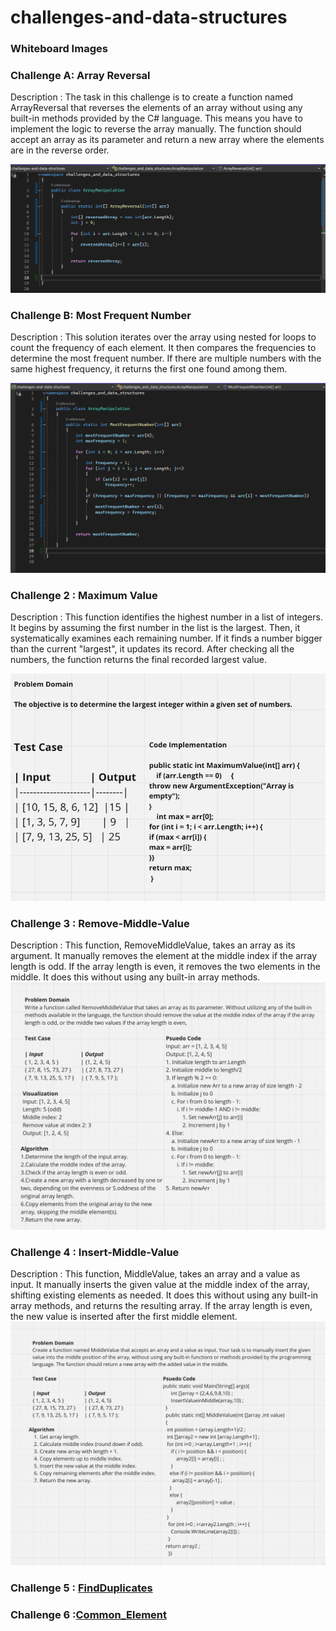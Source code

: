 # challenges-and-data-structures
### Whiteboard Images
### Challenge A: Array Reversal
Description : 
The task in this challenge is to create a function named ArrayReversal that reverses the elements of an array without using any built-in methods provided by the C# language. This means you have to implement the logic to reverse the array manually. The function should accept an array as its parameter and return a new array where the elements are in the reverse order.

![Array Reversal Whiteboard](./White%20Board%20Challenge/Images/Reversal%20Array.png)

### Challenge B: Most Frequent Number
Description : 
This solution iterates over the array using nested for loops to count the frequency of each element. It then compares the frequencies to determine the most frequent number. If there are multiple numbers with the same highest frequency, it returns the first one found among them.

![Most Frequent Number Whiteboard](./White%20Board%20Challenge/Images/MostFrequent.png)

### Challenge 2 : Maximum Value
Description : 
This function identifies the highest number in a list of integers.  It begins by assuming the first number in the list is the largest. Then, it systematically examines each remaining number. If it finds a number bigger than the current "largest", it updates its record. After checking all the numbers, the function returns the final recorded largest value.

![Maximum-Value](./White%20Board%20Challenge/Images/MaximumValue.png)

### Challenge 3 : Remove-Middle-Value
Description : 
This function, RemoveMiddleValue, takes an array as its argument. It manually removes the element at the middle index if the array length is odd. If the array length is even, it removes the two elements in the middle. It does this without using any built-in array methods.
![Remove Middle Value from Array](./White%20Board%20Challenge/Images/Remove%20Middle%20Value%20from%20Array.png)

### Challenge 4 : Insert-Middle-Value
Description : 
This function, MiddleValue, takes an array and a value as input. It manually inserts the given value at the middle index of the array, shifting existing elements as needed. It does this without using any built-in array methods, and returns the resulting array. If the array length is even, the new value is inserted after the first middle element.
![Insert Middle Value To Array](./White%20Board%20Challenge/Images/Insert-Middle-Value..png)


### Challenge 5 : [FindDuplicates](Challenges/Find-Duplicates/README.md)


### Challenge 6 :[Common_Element](Challenges/Common_Elements/README.md)
